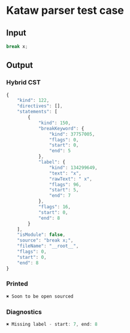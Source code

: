 # Kataw parser test case

## Input

`````js
break x;
`````

## Output

### Hybrid CST

```javascript
{
    "kind": 122,
    "directives": [],
    "statements": [
        {
            "kind": 150,
            "breakKeyword": {
                "kind": 37757005,
                "flags": 0,
                "start": 0,
                "end": 5
            },
            "label": {
                "kind": 134299649,
                "text": "x",
                "rawText": " x",
                "flags": 96,
                "start": 5,
                "end": 7
            },
            "flags": 16,
            "start": 0,
            "end": 8
        }
    ],
    "isModule": false,
    "source": "break x;",
    "fileName": "__root__",
    "flags": 0,
    "start": 0,
    "end": 8
}
```

### Printed

```javascript
✖ Soon to be open sourced
```

### Diagnostics

```javascript
✖ Missing label - start: 7, end: 8

```

